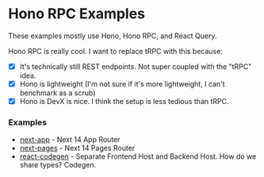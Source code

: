 # Hono RPC Examples

These examples mostly use Hono, Hono RPC, and React Query.

Hono RPC is really cool. I want to replace tRPC with this because:

- [x] It's technically still REST endpoints. Not super coupled with the "tRPC" idea.
- [x] Hono is lightweight (I'm not sure if it's more lightweight, I can't benchmark as a scrub)
- [x] Hono is DevX is nice. I think the setup is less tedious than tRPC.

### Examples

- [next-app](/next-app/) - Next 14 App Router
- [next-pages](/next-pages/) - Next 14 Pages Router
- [react-codegen](/react-codegen/) - Separate Frontend Host and Backend Host. How do we share types? Codegen.
